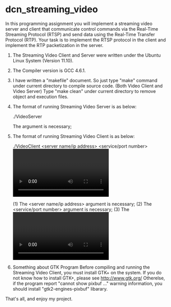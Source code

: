 dcn_streaming_video
===================

In this programming assignment you will implement a streaming video server and client that communicate control commands via the Real-Time Streaming Protocol (RTSP) and send data using the Real-Time Transfer Protocol (RTP). Your task is to implement the RTSP protocol in the client and implement the RTP packetization in the server.


1. The Streaming Video Client and Server were written under the Ubuntu Linux System (Version 11.10).

2. The Compiler version is GCC 4.6.1.

3. I have written a "makefile" document.
   So just type "make" command under current directory to compile source code. (Both Video Client and Video Server)
   Type "make clean" under current directory to remove object and execution files.

4. The format of running Streaming Video Server is as below:

   ./VideoServer <port number>

   The <port number> argument is necessary;

5. The format of running Streaming Video Client is as below:

   ./VideoClient <server name/ip address> <service/port number> <video file name>

   (1) The <server name/ip address> argument is necessary;
   (2) The <service/port number> argument is necessary;
   (3) The <video file name> argument is necessary;

6. Something about GTK Program
   Before compiling and running the Streaming Video Client, you must install GTK+ on the system.
   If you do not know how to install GTK+, please see http://www.gtk.org/
   Otherelse, if the program report "cannot show pixbuf ..." warning information, you should install "gtk2-engines-pixbuf" libarary.

That's all, and enjoy my project.
